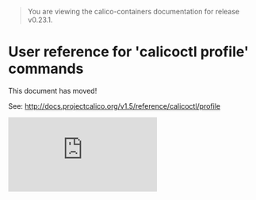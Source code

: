 > You are viewing the calico-containers documentation for release v0.23.1.

# User reference for 'calicoctl profile' commands
This document has moved!

See: http://docs.projectcalico.org/v1.5/reference/calicoctl/profile

[![Analytics](https://calico-ga-beacon.appspot.com/UA-52125893-3/calico-containers/docs/calicoctl/profile.md?pixel)](https://github.com/igrigorik/ga-beacon)
